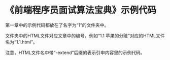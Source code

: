 # 《前端程序员面试算法宝典》示例代码
第一章中的示例代码都放在了名字为“1”的文件夹中。

文件夹中的HTML文件对应文章中的编号，例如“1.1 苹果的分赃”对应的HTML文件名为“1.1.html”。

注意，HTML文件名中带“-extend”后缀的表示引申内容里的示例代码。